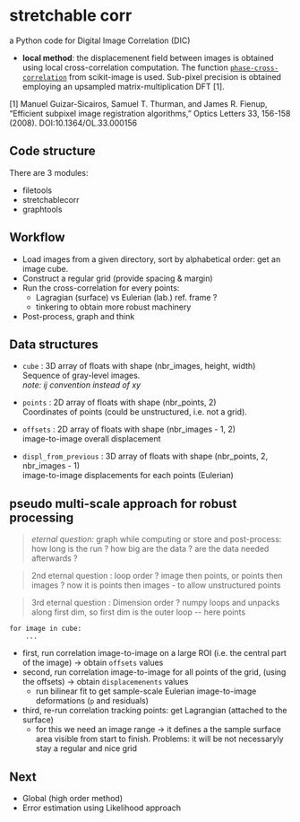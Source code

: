 # stretchable corr

a Python code for Digital Image Correlation (DIC)

- **local method**: the displacemenent field between images is obtained using local cross-correlation computation. The function [`phase-cross-correlation`](https://scikit-image.org/docs/stable/api/skimage.registration.html#phase-cross-correlation) from scikit-image is used. Sub-pixel precision is obtained employing an upsampled matrix-multiplication DFT [1].

[1] Manuel Guizar-Sicairos, Samuel T. Thurman, and James R. Fienup, “Efficient subpixel image registration algorithms,” Optics Letters 33, 156-158 (2008). DOI:10.1364/OL.33.000156


## Code structure

There are 3 modules:
- filetools
- stretchablecorr
- graphtools


## Workflow

- Load images from a given directory, sort by alphabetical order: get an image cube.
- Construct a regular grid (provide spacing & margin)
- Run the cross-correlation for every points:
    - Lagragian (surface) vs Eulerian (lab.) ref. frame ?
    - tinkering to obtain more robust machinery
- Post-process, graph and think


## Data structures

* `cube` : 3D array of floats with shape (nbr_images, height, width)  
    Sequence of gray-level images.  
    _note: ij convention instead of xy_

* `points` : 2D array of floats with shape (nbr_points, 2)  
    Coordinates of points (could be unstructured, i.e. not a grid).

* `offsets` : 2D array of floats with shape (nbr_images - 1, 2)   
    image-to-image overall displacement

* `displ_from_previous` : 3D array of floats with shape (nbr_points, 2, nbr_images - 1)  
    image-to-image displacements for each points (Eulerian)

## pseudo multi-scale approach for robust processing


>_eternal question:_ graph while computing or store and post-process: how long is the run ? how big are the data ? are the data needed afterwards ?

> 2nd eternal question : loop order ? image then points, or points then images ?  now it is points then images - to allow unstructured points

> 3rd eternal question : Dimension order ? numpy loops and unpacks along first dim, so first dim is the outer loop -- here points

    for image in cube:
        ...

* first, run correlation image-to-image on a large ROI (i.e. the central part of the image) → obtain `offsets` values
* second, run correlation image-to-image for all points of the grid, (using the offsets) → obtain `displacemenents` values 
    - run bilinear fit to get sample-scale Eulerian image-to-image deformations (`p` and residuals)
* third, re-run correlation tracking points: get Lagrangian (attached to the surface) 
    - for this we need an image range -> it defines a the sample surface area visible from start to finish. Problems: it will be not necessaryly stay a regular and nice grid 


## Next

- Global (high order method)
- Error estimation using Likelihood approach 
